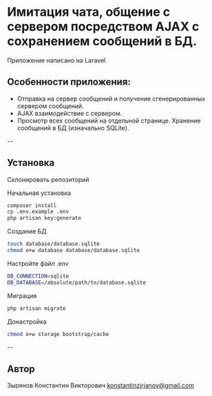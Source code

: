 Имитация чата, общение с сервером посредством AJAX с сохранением сообщений в БД.
===

Приложение написано на Laravel

## Особенности приложения:
* Отправка на сервер сообщений и получение сгенерированных сервером сообщений.
* AJAX взаимодействие с сервером.
* Просмотр всех сообщений на отдельной странице. Хранение сообщений в БД (изначально SQLite).

--

## Установка

Склонировать репозиторий

Начальная установка
```sh
composer install
cp .env.example .env
php artisan key:generate
```
Создание БД
```sh
touch database/database.sqlite
chmod o+w database database/database.sqlite
```
Настройте файл .env
```sh
DB_CONNECTION=sqlite
DB_DATABASE=/absolute/path/to/database.sqlite
```
Миграция
```sh
php artisan migrate
```
Донастройка
```sh
chmod o+w storage bootstrap/cache
```
--

## Автор

Зырянов Константин Викторович
konstantinzirjanov@gmail.com